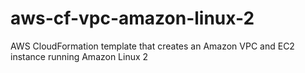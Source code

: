 # aws-cf-vpc-amazon-linux-2
AWS CloudFormation template that creates an Amazon VPC and EC2 instance running Amazon Linux 2
